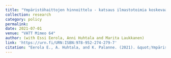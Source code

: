 ```yaml
---
title: "Ympäristöhaittojen hinnoittelu - katsaus ilmastotoimia koskevaan tutkimuskirjallisuuteen (Pricing environmental damages - review of the literature on climate policies)"
collection: research
category: policy
permalink:
date: 2021-07-01
venue: "VATT Mimeo 64"
author: (with Essi Eerola, Anni Huhtala and Marita Laukkanen)
link: 'https://urn.fi/URN:ISBN:978-952-274-279-7'
citation: "Eerola E., A. Huhtala, and K. Palanne. (2021). &quot;Ympäristöhaittojen hinnoittelu - katsaus ilmastotoimia koskevaan tutkimuskirjallisuuteen.&quot; <i>VATT Mimeo 64</i>."
---
```

